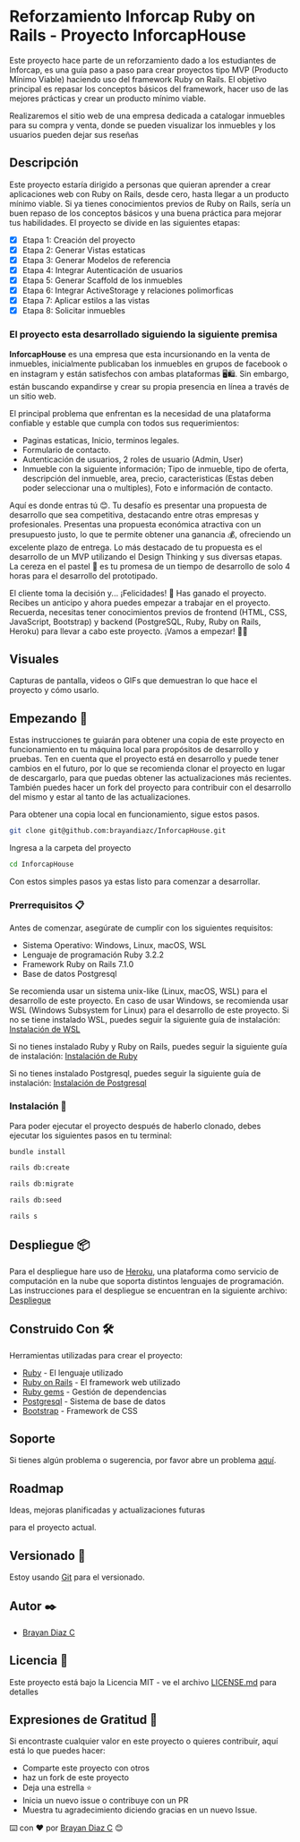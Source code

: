 # Reforzamiento Inforcap Ruby on Rails - Proyecto InforcapHouse

Este proyecto hace parte de un reforzamiento dado a los estudiantes de Inforcap, es una guía paso a paso para crear proyectos tipo MVP (Producto Mínimo Viable) haciendo uso del framework Ruby on Rails. El objetivo principal es repasar los conceptos básicos del framework, hacer uso de las mejores prácticas y crear un producto mínimo viable.

Realizaremos el sitio web de una empresa dedicada a catalogar inmuebles para su compra y venta, donde se pueden visualizar los inmuebles y los usuarios pueden dejar sus reseñas

## Descripción

Este proyecto estaría dirigido a personas que quieran aprender a crear aplicaciones web con Ruby on Rails, desde cero, hasta llegar a un producto mínimo viable. Si ya tienes conocimientos previos de Ruby on Rails, sería un buen repaso de los conceptos básicos y una buena práctica para mejorar tus habilidades. El proyecto se divide en las siguientes etapas:

- [x] Etapa 1: Creación del proyecto
- [x] Etapa 2: Generar Vistas estaticas
- [x] Etapa 3: Generar Modelos de referencia
- [x] Etapa 4: Integrar Autenticación de usuarios
- [x] Etapa 5: Generar Scaffold de los inmuebles
- [x] Etapa 6: Integrar ActiveStorage y relaciones polimorficas
- [x] Etapa 7: Aplicar estilos a las vistas
- [x] Etapa 8: Solicitar inmuebles

### El proyecto esta desarrollado siguiendo la siguiente premisa

**InforcapHouse** es una empresa que esta incursionando en la venta de inmuebles, inicialmente publicaban los inmuebles en grupos de facebook o en instagram y están satisfechos con ambas plataformas 🖥️🛍️. Sin embargo, están buscando expandirse y crear su propia presencia en línea a través de un sitio web.

El principal problema que enfrentan es la necesidad de una plataforma confiable y estable que cumpla con todos sus requerimientos:

- Paginas estaticas, Inicio, terminos legales.
- Formulario de contacto.
- Autenticación de usuarios, 2 roles de usuario (Admin, User)
- Inmueble con la siguiente información; Tipo de inmueble, tipo de oferta, descripción del inmueble, area, precio, caracteristicas (Estas deben poder seleccionar una o multiples), Foto e información de contacto.

Aquí es donde entras tú 😊. Tu desafío es presentar una propuesta de desarrollo que sea competitiva, destacando entre otras empresas y profesionales. Presentas una propuesta económica atractiva con un presupuesto justo, lo que te permite obtener una ganancia 💰, ofreciendo un excelente plazo de entrega. Lo más destacado de tu propuesta es el desarrollo de un MVP utilizando el Design Thinking y sus diversas etapas. La cereza en el pastel 🍒 es tu promesa de un tiempo de desarrollo de solo 4 horas para el desarrollo del prototipado.

El cliente toma la decisión y... ¡Felicidades! 🎉 Has ganado el proyecto. Recibes un anticipo y ahora puedes empezar a trabajar en el proyecto. Recuerda, necesitas tener conocimientos previos de frontend (HTML, CSS, JavaScript, Bootstrap) y backend (PostgreSQL, Ruby, Ruby on Rails, Heroku) para llevar a cabo este proyecto. ¡Vamos a empezar! 💪🚀

## Visuales

Capturas de pantalla, videos o GIFs que demuestran lo que hace el proyecto y cómo usarlo.

## Empezando 🚀

Estas instrucciones te guiarán para obtener una copia de este proyecto en funcionamiento en tu máquina local para propósitos de desarrollo y pruebas. Ten en cuenta que el proyecto está en desarrollo y puede tener cambios en el futuro, por lo que se recomienda clonar el proyecto en lugar de descargarlo, para que puedas obtener las actualizaciones más recientes. También puedes hacer un fork del proyecto para contribuir con el desarrollo del mismo y estar al tanto de las actualizaciones.

Para obtener una copia local en funcionamiento, sigue estos pasos.

```bash
git clone git@github.com:brayandiazc/InforcapHouse.git
```

Ingresa a la carpeta del proyecto

```bash
cd InforcapHouse
```

Con estos simples pasos ya estas listo para comenzar a desarrollar.

### Prerrequisitos 📋

Antes de comenzar, asegúrate de cumplir con los siguientes requisitos:

- Sistema Operativo: Windows, Linux, macOS, WSL
- Lenguaje de programación Ruby 3.2.2
- Framework Ruby on Rails 7.1.0
- Base de datos Postgresql

Se recomienda usar un sistema unix-like (Linux, macOS, WSL) para el desarrollo de este proyecto. En caso de usar Windows, se recomienda usar WSL (Windows Subsystem for Linux) para el desarrollo de este proyecto. Si no se tiene instalado WSL, puedes seguir la siguiente guía de instalación: [Instalación de WSL](https://docs.microsoft.com/en-us/windows/wsl/install-win10)

Si no tienes instalado Ruby y Ruby on Rails, puedes seguir la siguiente guía de instalación: [Instalación de Ruby](https://www.ruby-lang.org/es/documentation/installation/)

Si no tienes instalado Postgresql, puedes seguir la siguiente guía de instalación: [Instalación de Postgresql](https://www.postgresql.org/download/)

### Instalación 🔧

Para poder ejecutar el proyecto después de haberlo clonado, debes ejecutar los siguientes pasos en tu terminal:

```bash
bundle install
```

```bash
rails db:create
```

```bash
rails db:migrate
```

```bash
rails db:seed
```

```bash
rails s
```

## Despliegue 📦

Para el despliegue hare uso de [Heroku](https://www.heroku.com/), una plataforma como servicio de computación en la nube que soporta distintos lenguajes de programación. Las instrucciones para el despliegue se encuentran en la siguiente archivo: [Despliegue](assets/README.md)

## Construido Con 🛠️

Herramientas utilizadas para crear el proyecto:

- [Ruby](https://www.ruby-lang.org/es/) - El lenguaje utilizado
- [Ruby on Rails](https://rubyonrails.org) - El framework web utilizado
- [Ruby gems](https://rubygems.org) - Gestión de dependencias
- [Postgresql](https://www.postgresql.org) - Sistema de base de datos
- [Bootstrap](https://getbootstrap.com) - Framework de CSS

## Soporte

Si tienes algún problema o sugerencia, por favor abre un problema [aquí](https://github.com/brayandiazc/Aprendiendo-RubyOnRails/issues).

## Roadmap

Ideas, mejoras planificadas y actualizaciones futuras

para el proyecto actual.

## Versionado 📌

Estoy usando [Git](https://git-scm.com) para el versionado.

## Autor ✒️

- [Brayan Diaz C](https://github.com/brayandiazc)

## Licencia 📄

Este proyecto está bajo la Licencia MIT - ve el archivo [LICENSE.md](LICENSE.md) para detalles

## Expresiones de Gratitud 🎁

Si encontraste cualquier valor en este proyecto o quieres contribuir, aquí está lo que puedes hacer:

- Comparte este proyecto con otros
- haz un fork de este proyecto
- Deja una estrella ⭐️
- Inicia un nuevo issue o contribuye con un PR
- Muestra tu agradecimiento diciendo gracias en un nuevo Issue.

⌨️ con ❤️ por [Brayan Diaz C](https://github.com/brayandiazc) 😊

